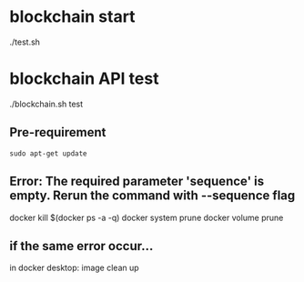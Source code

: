 # blockchain start
./test.sh
# blockchain API test
./blockchain.sh test

## Pre-requirement
```
sudo apt-get update
```

## Error: The required parameter 'sequence' is empty. Rerun the command with --sequence flag
docker kill $(docker ps -a -q)
docker system prune
docker volume prune
## if the same error occur...
in docker desktop: image clean up

